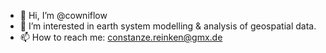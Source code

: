 - 👋 Hi, I’m @cowniflow
- 👀 I’m interested in earth system modelling & analysis of geospatial data.
- 📫 How to reach me: constanze.reinken@gmx.de

<!---
cowniflow/cowniflow is a ✨ special ✨ repository because its `README.md` (this file) appears on your GitHub profile.
You can click the Preview link to take a look at your changes.
--->

